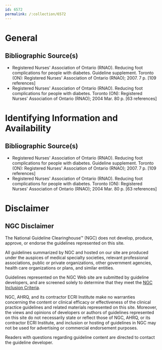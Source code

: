 ```yaml
---
id: 6572
permalink: /:collection/6572
---
```


# General

## Bibliographic Source(s)

- Registered Nurses' Association of Ontario (RNAO). Reducing foot complications for people with diabetes. Guideline supplement. Toronto (ON): Registered Nurses' Association of Ontario (RNAO); 2007. 7 p. [109 references]
- Registered Nurses' Association of Ontario (RNAO). Reducing foot complications for people with diabetes. Toronto (ON): Registered Nurses' Association of Ontario (RNAO); 2004 Mar. 80 p. [63 references]

# Identifying Information and Availability

## Bibliographic Source(s)

- Registered Nurses' Association of Ontario (RNAO). Reducing foot complications for people with diabetes. Guideline supplement. Toronto (ON): Registered Nurses' Association of Ontario (RNAO); 2007. 7 p. [109 references]
- Registered Nurses' Association of Ontario (RNAO). Reducing foot complications for people with diabetes. Toronto (ON): Registered Nurses' Association of Ontario (RNAO); 2004 Mar. 80 p. [63 references]

# Disclaimer

## NGC Disclaimer

The National Guideline Clearinghouse™ (NGC) does not develop, produce, approve, or endorse the guidelines represented on this site.

All guidelines summarized by NGC and hosted on our site are produced under the auspices of medical specialty societies, relevant professional associations, public or private organizations, other government agencies, health care organizations or plans, and similar entities.

Guidelines represented on the NGC Web site are submitted by guideline developers, and are screened solely to determine that they meet the [NGC Inclusion Criteria](/help-and-about/summaries/inclusion-criteria).

NGC, AHRQ, and its contractor ECRI Institute make no warranties concerning the content or clinical efficacy or effectiveness of the clinical practice guidelines and related materials represented on this site. Moreover, the views and opinions of developers or authors of guidelines represented on this site do not necessarily state or reflect those of NGC, AHRQ, or its contractor ECRI Institute, and inclusion or hosting of guidelines in NGC may not be used for advertising or commercial endorsement purposes.

Readers with questions regarding guideline content are directed to contact the guideline developer.

